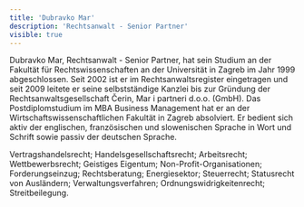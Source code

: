 ```yaml
---
title: 'Dubravko Mar'
description: 'Rechtsanwalt - Senior Partner'
visible: true
---
```


Dubravko Mar, Rechtsanwalt - Senior Partner, hat sein Studium an der Fakultät für Rechtswissenschaften an der Universität in Zagreb im Jahr 1999 abgeschlossen. Seit 2002 ist er im Rechtsanwaltsregister eingetragen und seit 2009 leitete er seine selbstständige Kanzlei bis zur Gründung der Rechtsanwaltsgesellschaft Čerin, Mar i partneri d.o.o. (GmbH). Das Postdiplomstudium im MBA Business Management hat er an der Wirtschaftswissenschaftlichen Fakultät in Zagreb absolviert. Er bedient sich aktiv der englischen, französischen und slowenischen Sprache in Wort und Schrift sowie passiv der deutschen Sprache.
 
Vertragshandelsrecht; Handelsgesellschaftsrecht; Arbeitsrecht; Wettbewerbsrecht; Geistiges Eigentum; Non-Profit-Organisationen; Forderungseinzug; Rechtsberatung; Energiesektor; Steuerrecht; Statusrecht von Ausländern; Verwaltungsverfahren; Ordnungswidrigkeitenrecht; Streitbeilegung.
 
